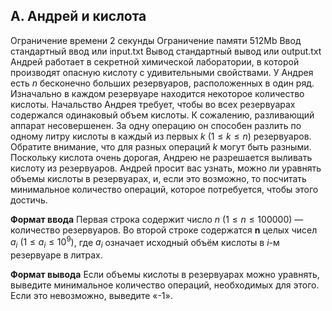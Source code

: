 ## A. Андрей и кислота
Ограничение времени	2 секунды
Ограничение памяти	512Mb
Ввод	стандартный ввод или input.txt
Вывод	стандартный вывод или output.txt
Андрей работает в секретной химической лаборатории, в которой производят опасную кислоту с удивительными свойствами. У Андрея есть *n* бесконечно больших резервуаров, расположенных в один ряд. Изначально в каждом резервуаре находится некоторое количество кислоты. Начальство Андрея требует, чтобы во всех резервуарах содержался одинаковый объем кислоты. К сожалению, разливающий аппарат несовершенен. За одну операцию он способен разлить по одному литру кислоты в каждый из первых *k* $(1≤k≤n)$ резервуаров. Обратите внимание, что для разных операций *k* могут быть разными. Поскольку кислота очень дорогая, Андрею не разрешается выливать кислоту из резервуаров. Андрей просит вас узнать, можно ли уравнять объемы кислоты в резервуарах, и, если это возможно, то посчитать минимальное количество операций, которое потребуется, чтобы этого достичь.

**Формат ввода**
Первая строка содержит число *n* $(1≤n≤100000)$ — количество резервуаров.
Во второй строке содержатся **n** целых чисел $a_i$ $(1≤a_i≤10^9)$, где $a_i$ означает исходный объём кислоты в $i$-м резервуаре в литрах.

**Формат вывода**
Если объемы кислоты в резервуарах можно уравнять, выведите минимальное количество операций, необходимых для этого.
Если это невозможно, выведите «-1».
